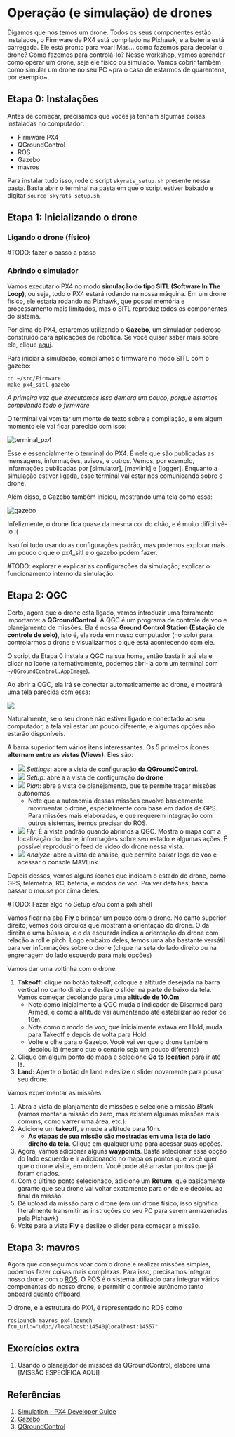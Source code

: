 # Operação (e simulação) de drones

Digamos que nós temos um drone. Todos os seus componentes estão instalados, o Firmware da PX4 está compilado na Pixhawk, e a bateria está carregada. Ele está pronto para voar! Mas... como fazemos para decolar o drone? Como fazemos para controlá-lo? Nesse workshop, vamos aprender como operar um drone, seja ele físico ou simulado. Vamos cobrir também como simular um drone no seu PC ~pra o caso de estarmos de quarentena, por exemplo~.

## **Etapa 0:** Instalações

Antes de começar, precisamos que vocês já tenham algumas coisas instaladas no computador:

- Firmware PX4
- QGroundControl
- ROS
- Gazebo
- mavros

Para instalar tudo isso, rode o script `skyrats_setup.sh` presente nessa pasta. Basta abrir o terminal na pasta em que o script estiver baixado e digitar `source skyrats_setup.sh`

## **Etapa 1:** Inicializando o drone

### Ligando o drone (físico)

#TODO: fazer o passo a passo

### Abrindo o simulador

Vamos executar o PX4 no modo **simulação do tipo SITL (Software In The Loop)**, ou seja, todo o PX4 estará rodando na nossa máquina. Em um drone físico, ele estaria rodando na Pixhawk, que possui memória e processamento mais limitados, mas o SITL reproduz todos os componentes do sistema.

Por cima do PX4, estaremos utilizando o **Gazebo**, um simulador poderoso construido para aplicações de robótica. Se você quiser saber mais sobre ele, clique [aqui](http://gazebosim.org/).

Para iniciar a simulação, compilamos o firmware no modo SITL com o gazebo:
```
cd ~/src/Firmware
make px4_sitl gazebo
```
*A primeira vez que executamos isso demora um pouco, porque estamos compilando todo o firmware*

O terminal vai vomitar um monte de texto sobre a compilação, e em algum momento ele vai ficar parecido com isso:

![terminal_px4](images/terminal_px4.png)

Esse é essencialmente o terminal do PX4. É nele que são publicadas as mensagens, informações, avisos, e outros. Vemos, por exemplo, informações publicadas por [simulator], [mavlink] e [logger]. Enquanto a simulação estiver ligada, esse terminal vai estar nos comunicando sobre o drone.

Além disso, o Gazebo também iniciou, mostrando uma tela como essa:

![gazebo](images/gazebo.png)

Infelizmente, o drone fica quase da mesma cor do chão, e é muito difícil vê-lo :(

Isso foi tudo usando as configurações padrão, mas podemos explorar mais um pouco o que o px4_sitl e o gazebo podem fazer.

#TODO: explorar e explicar as configurações da simulação; explicar o funcionamento interno da simulação.

## **Etapa 2:** QGC

Certo, agora que o drone está ligado, vamos introduzir uma ferramente importante: a **QGroundControl**. A QGC é um programa de controle de voo e planejamento de missões. Ela é nossa **Ground Control Station (Estação de controle de solo)**, isto é, ela roda em nosso computador (no solo) para controlarmos o drone e visualizarmos o que está acontecendo com ele.

O script da Etapa 0 instala a QGC na sua home, então basta ir até ela e clicar no ícone (alternativamente, podemos abri-la com um terminal com `~/QGroundControl.AppImage`).

Ao abrir a QGC, ela irá se conectar automaticamente ao drone, e mostrará uma tela parecida com essa:

 ![](images/qgroundcontrol.png)

Naturalmente, se o seu drone não estiver ligado e conectado ao seu computador, a tela vai estar um pouco diferente, e algumas opções não estarão disponíveis.

A barra superior tem vários itens interessantes. Os 5 primeiros ícones **alternam entre as vistas (Views)**. Eles são:
- ![](https://docs.qgroundcontrol.com/assets/toolbar/toolbar_view_select_settings.jpg) *Settings*: abre a vista de configuração **da QGroundControl**.
- ![](https://docs.qgroundcontrol.com/assets/toolbar/toolbar_view_select_setup.jpg) *Setup*: abre a a vista de configuração **do drone**
- ![](https://docs.qgroundcontrol.com/assets/toolbar/toolbar_view_select_plan.jpg) *Plan*: abre a vista de planejamento, que te permite traçar missões autônomas.
    - Note que a autonomia dessas missões envolve basicamente movimentar o drone, especialmente com base em dados de GPS. Para missões mais elaboradas, e que requerem integração com outros sistemas, iremos precisar do ROS.
- ![](https://docs.qgroundcontrol.com/assets/toolbar/toolbar_view_select_fly.jpg) *Fly*: É a vista padrão quando abrimos a QGC. Mostra o mapa com a localização do drone, informações sobre seu estado e algumas ações. É possível reproduzir o feed de vídeo do drone nessa vista.
- ![](https://docs.qgroundcontrol.com/assets/toolbar/toolbar_view_select_analyse.jpg) *Analyze*: abre a vista de análise, que permite baixar logs de voo e acessar o console MAVLink.

Depois desses, vemos alguns ícones que indicam o estado do drone, como GPS, telemetria, RC, bateria, e modos de voo. Pra ver detalhes, basta passar o mouse por cima deles.

#TODO: Fazer algo no Setup e/ou com a pxh shell

Vamos ficar na aba **Fly** e brincar um pouco com o drone. No canto superior direito, vemos dois círculos que mostram a orientação do drone. O da direita é uma bússola, e o da esquerda indica a orientação do drone com relação a roll e pitch. Logo embaixo deles, temos uma aba bastante versátil para ver informações sobre o drone (clique na seta do lado direito ou na engrenagem do lado esquerdo para mais opções)

Vamos dar uma voltinha com o drone:
1. **Takeoff:** clique no botão takeoff, coloque a altitude desejada na barra vertical no canto direito e deslize o slider na parte de baixo da tela. Vamos começar decolando para uma **altitude de 10.0m**.
    - Note como inicialmente a QGC muda o indicador de Disarmed para Armed, e como a altitude vai aumentando até estabilizar ao redor de 10m.
    - Note como o modo de voo, que inicialmente estava em Hold, muda para Takeoff e depois de volta para Hold.
    - Volte e olhe para o Gazebo. Você vai ver que o drone também decolou lá (mesmo que o cenário seja um pouco diferente)  
2. Clique em algum ponto do mapa e selecione **Go to location** para ir até lá.
3. **Land:** Aperte o botão de land e deslize o slider novamente para pousar seu drone.

Vamos experimentar as missões:

1. Abra a vista de planjamento de missões e selecione a missão *Blank* (vamos montar a missão do zero, mas existem algumas missões mais comuns, como varrer uma área, etc.).
2. Adicione um **takeoff**, e mude a altitude para 10m.
    - **As etapas de sua missão são mostradas em uma lista do lado direito da tela**. Clique em qualquer uma para acessar suas opções.
3. Agora, vamos adicionar alguns **waypoints**. Basta selecionar essa opção do lado esquerdo e ir adicionando no mapa os pontos que você quer que o drone visite, em ordem. Você pode até arrastar pontos que já foram criados.
4. Com o último ponto selecionado, adicione um **Return**, que basicamente garante que seu drone vai voltar exatamente para onde ele decolou ao final da missão.
5. Dê upload da missão para o drone (em um drone físico, isso significa literalmente transmitir as instruções do seu PC para serem armazenadas pela Pixhawk)
6. Volte para a vista **Fly** e deslize o slider para começar a missão.

## **Etapa 3:** mavros

Agora que conseguimos voar com o drone e realizar missões simples, podemos fazer coisas mais complexas. Para isso, precisamos integrar nosso drone com o [ROS](http://wiki.ros.org/). O ROS é o sistema utilizado para integrar vários componentes do nosso drone, e permitir o controle autônomo tanto onboard quanto offboard.

O drone, e a estrutura do PX4, é representado no ROS como

```
roslaunch mavros px4.launch fcu_url:="udp://localhost:14540@localhost:14557"
```



## Exercícios extra

1. Usando o planejador de missões da QGroundControl, elabore uma [MISSÃO ESPECÍFICA AQUI]

## Referências
1. [Simulation - PX4 Developer Guide](http://dev.px4.io/master/en/simulation/)
2. [Gazebo](http://gazebosim.org/)
3. [QGroundControl](http://qgroundcontrol.com/)

